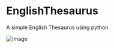 # EnglishThesaurus
A simple English Thesaurus using python 

![image](https://user-images.githubusercontent.com/38110900/115952256-9009a180-a502-11eb-9927-5596c2f2109e.png)

